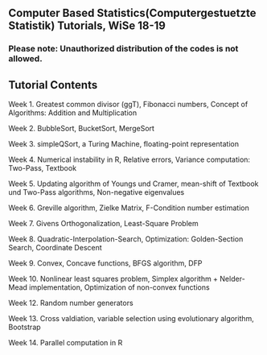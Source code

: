 ## Computer Based Statistics(Computergestuetzte Statistik) Tutorials, WiSe 18-19
### Please note: Unauthorized distribution of the codes is not allowed.

## Tutorial Contents
Week 1. Greatest common divisor (ggT), Fibonacci numbers, Concept of Algorithms: Addition and Multiplication

Week 2. BubbleSort, BucketSort, MergeSort

Week 3. simpleQSort, a Turing Machine, floating-point representation

Week 4. Numerical instability in R, Relative errors, Variance computation: Two-Pass, Textbook

Week 5. Updating algorithm of Youngs und Cramer, mean-shift of Textbook und Two-Pass algorithms, Non-negative eigenvalues

Week 6. Greville algorithm, Zielke Matrix,  F-Condition number estimation

Week 7. Givens Orthogonalization, Least-Square Problem

Week 8. Quadratic-Interpolation-Search, Optimization: Golden-Section Search, Coordinate Descent

Week 9. Convex, Concave functions, BFGS algorithm, DFP

Week 10. Nonlinear least squares problem, Simplex algorithm + Nelder-Mead implementation, Optimization of non-convex functions

Week 12. Random number generators

Week 13. Cross valdiation, variable selection using evolutionary algorithm, Bootstrap

Week 14. Parallel computation in R
